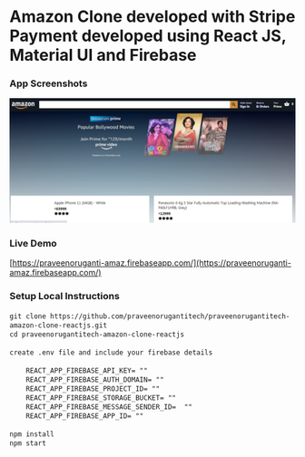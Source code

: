 # Amazon Clone developed with Stripe Payment developed using React JS, Material UI and Firebase


### App Screenshots

![screenshot of the app](https://raw.githubusercontent.com/praveenorugantitech/praveenorugantitech-amazon-clone-reactjs/master/src/images/screenshot.PNG)


### Live Demo

[https://praveenoruganti-amaz.firebaseapp.com/](https://praveenoruganti-amaz.firebaseapp.com/)


### Setup Local Instructions

```
git clone https://github.com/praveenorugantitech/praveenorugantitech-amazon-clone-reactjs.git
cd praveenorugantitech-amazon-clone-reactjs

create .env file and include your firebase details

	REACT_APP_FIREBASE_API_KEY= ""
	REACT_APP_FIREBASE_AUTH_DOMAIN= ""
	REACT_APP_FIREBASE_PROJECT_ID= ""
	REACT_APP_FIREBASE_STORAGE_BUCKET= ""
	REACT_APP_FIREBASE_MESSAGE_SENDER_ID=  ""
	REACT_APP_FIREBASE_APP_ID= ""

npm install
npm start

```




